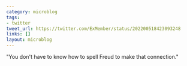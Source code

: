 ```yaml
---
category: microblog
tags:
- twitter
tweet_url: https://twitter.com/ExMember/status/202200518423093248
links: []
layout: microblog
---
```

"You don't have to know how to spell Freud to make that connection."
